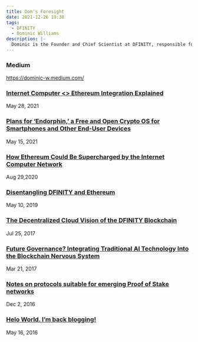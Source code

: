 ```yaml
---
title: Dom's Foresight
date: 2021-12-26 19:38
tags:
  - DFINITY
  - Dominic Williams
description: |-
  Dominic is the Founder and Chief Scientist at DFINITY, responsible for building the Internet Computer.
---
```


### Medium
https://dominic-w.medium.com/

### [Internet Computer <> Ethereum Integration Explained](https://medium.com/dfinity/internet-computer-ethereum-integration-explained-6967456e35f9)
May 28, 2021

### [Plans for ‘Endorphin,’ a Free and Open Crypto OS for Smartphones and Other End-User Devices](https://medium.com/dfinity/plans-for-endorphin-a-free-and-open-crypto-os-for-smartphones-and-other-end-user-devices-9ebb763a711e)
May 15, 2021

### [How Ethereum Could Be Supercharged by the Internet Computer Network](https://medium.com/dfinity/how-ethereum-could-be-supercharged-by-the-internet-computer-network-afc513bf15e1)
Aug 29,2020

### [Disentangling DFINITY and Ethereum](https://medium.com/dfinity/disentangling-dfinity-and-ethereum-dfa2151ad419)
May 10, 2019

### [The Decentralized Cloud Vision of the DFINITY Blockchain](https://medium.com/dfinity/the-decentralized-cloud-vision-of-the-dfinity-blockchain-f68449c49be2)
Jul 25, 2017

### [Future Governance? Integrating Traditional AI Technology Into the Blockchain Nervous System](https://medium.com/dfinity/future-governance-integrating-traditional-ai-technology-into-the-blockchain-nervous-system-825ababf9d9)
Mar 21, 2017

### [Notes on protocols suitable for emerging Proof of Stake networks](https://dominic-w.medium.com/notes-on-protocols-suitable-for-emerging-proof-of-stake-networks-9c5f67361860)
Dec 2, 2016

### [Helo World. I’m back blogging!](https://dominic-w.medium.com/helo-world-im-back-blogging-ae6ceacbc1d7)
May 16, 2016

